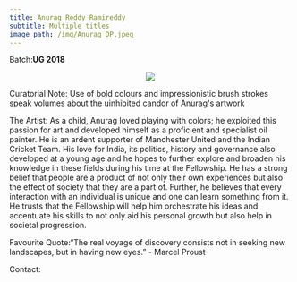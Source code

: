```yaml
---
title: Anurag Reddy Ramireddy
subtitle: Multiple titles
image_path: /img/Anurag DP.jpeg
---
```


<p>Batch:<b>UG 2018</b></p>


<!--Title: <b>Multiple Titles</b>-->

<p align="center">
<img src="../../img/Anurag DP.jpg"></p>

Curatorial Note:
Use of bold colours and impressionistic brush strokes speak volumes about the uinhibited candor of Anurag's artwork


The Artist:
As a child, Anurag loved playing with colors; he exploited this passion for art and developed himself as a proficient and specialist oil painter. He is an ardent supporter of Manchester United and the Indian Cricket Team. His love for India, its politics, history and governance also developed at a young age and he hopes to further explore and broaden his knowledge in these fields during his time at the Fellowship.
He has a strong belief that people are a product of not only their own experiences but also the effect of society that they are a part of. Further, he believes that every interaction with an individual is unique and one can learn something from it. He trusts that the Fellowship will help him orchestrate his ideas and accentuate his skills to not only aid his personal growth but also help in societal progression.

Favourite Quote:“The real voyage of discovery consists not in seeking new landscapes, but in having new eyes.” - Marcel Proust

Contact:

<a href="https://www.facebook.com/anurag.ramireddy" class="fa fa-facebook"></a>
<a href="anuragreddy.ramireddy_yif18@ashoka.edu.in" class="fa fa-envelope"></a>





